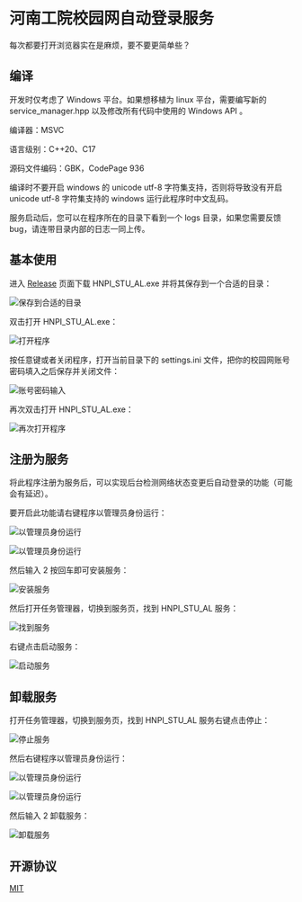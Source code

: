 # 河南工院校园网自动登录服务

每次都要打开浏览器实在是麻烦，要不要更简单些？

## 编译

开发时仅考虑了 Windows 平台。如果想移植为 linux 平台，需要编写新的 service_manager.hpp 以及修改所有代码中使用的 Windows API 。

编译器：MSVC

语言级别：C++20、C17

源码文件编码：GBK，CodePage 936

编译时不要开启 windows 的 unicode utf-8 字符集支持，否则将导致没有开启 unicode utf-8 字符集支持的 windows 运行此程序时中文乱码。

服务启动后，您可以在程序所在的目录下看到一个 logs 目录，如果您需要反馈 bug，请连带目录内部的日志一同上传。

## 基本使用

进入 [Release](https://github.com/AmzGrainRain/HNPI_STU-AutoLogin/releases) 页面下载 HNPI_STU_AL.exe 并将其保存到一个合适的目录：

![保存到合适的目录](./doc/01.png)

双击打开 HNPI_STU_AL.exe：

![打开程序](./doc/02.png)

按任意键或者关闭程序，打开当前目录下的 settings.ini 文件，把你的校园网账号密码填入之后保存并关闭文件：

![账号密码输入](./doc/03.png)

再次双击打开 HNPI_STU_AL.exe：

![再次打开程序](./doc/04.png)

## 注册为服务

将此程序注册为服务后，可以实现后台检测网络状态变更后自动登录的功能（可能会有延迟）。

要开启此功能请右键程序以管理员身份运行：

![以管理员身份运行](./doc/install_service/01.png)

![以管理员身份运行](./doc/install_service/02.png)

然后输入 2 按回车即可安装服务：

![安装服务](./doc/install_service/03.png)

然后打开任务管理器，切换到服务页，找到 HNPI_STU_AL 服务：

![找到服务](./doc/install_service/04.png)

右键点击启动服务：

![启动服务](./doc/install_service/05.png)

## 卸载服务

打开任务管理器，切换到服务页，找到 HNPI_STU_AL 服务右键点击停止：

![停止服务](./doc/uninstall_service/01.png)

然后右键程序以管理员身份运行：

![以管理员身份运行](./doc/uninstall_service/02.png)

![以管理员身份运行](./doc/uninstall_service/03.png)

然后输入 2 卸载服务：

![卸载服务](./doc/uninstall_service/04.png)

## 开源协议

[MIT](https://opensource.org/licenses/MIT)
